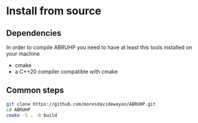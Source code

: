 # Install from source

## Dependencies

In order to compile ABRUHP you need to have at least this tools installed on your machine
- cmake
- a C++20 compiler compatible with cmake

## Common steps

```bash
git clone https://github.com/moresdavidewayan/ABRUHP.git
cd ABRUHP
cmake -S . -B build
```